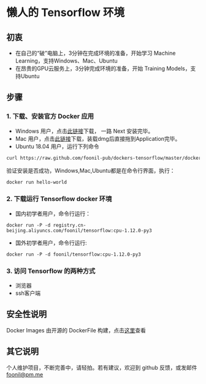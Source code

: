# 懒人的 Tensorflow 环境
## 初衷
- 在自己的“破”电脑上，3分钟在完成环境的准备，开始学习 Machine Learning，支持Windows、Mac、Ubuntu
- 在昂贵的GPU云服务上，3分钟完成环境的准备，开始 Training Models，支持Ubuntu

## 步骤
### 1. 下载、安装官方 Docker 应用
- Windows 用户，点击[此链接](https://download.docker.com/win/stable/Docker%20for%20Windows%20Installer.exe)下载， 一路 Next 安装完毕。
- Mac 用户，点击[此链接](https://download.docker.com/mac/stable/Docker.dmg)下载，装载dmg后直接拖到Application完毕。
- Ubuntu 18.04 用户，运行下列命令
```sh
curl https://raw.github.com/foonil-pub/dockers-tensorflow/master/docker-ce-ubuntu1804.sh | sudo bash
```
验证安装是否成功，Windows,Mac,Ubuntu都是在命令行界面，执行：
```sh
docker run hello-world
```

### 2. 下载运行 Tensorflow docker 环境
- 国内初学者用户，命令行运行：
```
docker run -P -d registry.cn-beijing.aliyuncs.com/foonil/tensorflow:cpu-1.12.0-py3
```
- 国外初学者用户，命令行运行:
```
docker run -P -d foonil/tensorflow:cpu-1.12.0-py3
```

### 3. 访问 Tensorflow 的两种方式
- 浏览器
- ssh客户端


## 安全性说明
Docker Images 由开源的 DockerFile 构建，点击[这里](https://github.com/foonil-pub/dockers-tensorflow/)查看

## 其它说明
个人维护项目，不断完善中，请轻拍。若有建议，欢迎到 github 反馈，或发邮件 foonil@pm.me 
